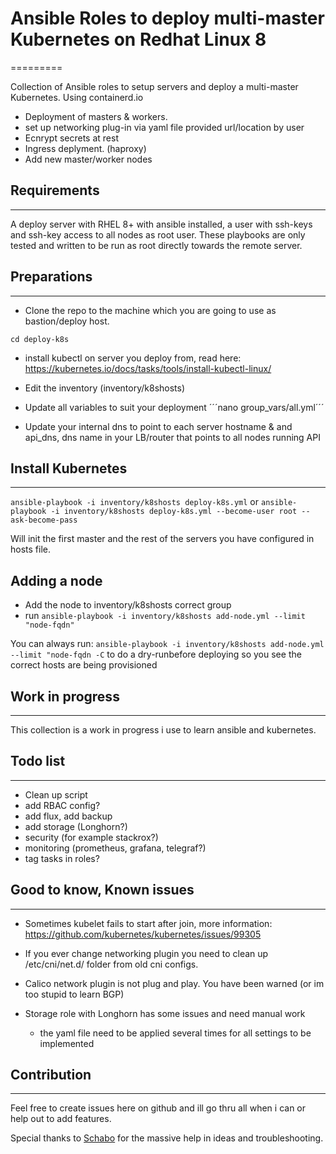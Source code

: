 # Ansible Roles to deploy multi-master Kubernetes on Redhat Linux 8
=========

Collection of Ansible roles to setup servers and deploy a multi-master Kubernetes. Using containerd.io

- Deployment of masters & workers.
- set up networking plug-in via yaml file provided url/location by user
- Ecnrypt secrets at rest
- Ingress deplyment. (haproxy)
- Add new master/worker nodes

## Requirements
------------

A deploy server with RHEL 8+ with ansible installed, a user with ssh-keys and ssh-key access to all nodes as root user. These playbooks are only tested and written to be run as root directly towards the remote server.

## Preparations
--------------

- Clone the repo to the machine which you are going to use as bastion/deploy host.

```git clone deploy-k8s CHANGE URL!
cd deploy-k8s
```

- install kubectl on server you deploy from, read here: https://kubernetes.io/docs/tasks/tools/install-kubectl-linux/

- Edit the inventory (inventory/k8shosts)

- Update all variables to suit your deployment
´´´nano group_vars/all.yml´´´

- Update your internal dns to point to each server hostname & and api_dns, dns name in your LB/router that points to all nodes running API

## Install Kubernetes
------------

`ansible-playbook -i inventory/k8shosts deploy-k8s.yml`
or
`ansible-playbook -i inventory/k8shosts deploy-k8s.yml --become-user root --ask-become-pass`

Will init the first master and the rest of the servers you have configured in hosts file.

## Adding a node
- Add the node to inventory/k8shosts correct group
- run 
    `ansible-playbook -i inventory/k8shosts add-node.yml --limit "node-fqdn"`

You can always run: 
`ansible-playbook -i inventory/k8shosts add-node.yml --limit "node-fqdn -C` to do a dry-runbefore deploying so you see the correct hosts are being provisioned

## Work in progress
----------------

This collection is a work in progress i use to learn ansible and kubernetes.

## Todo list
----------------

- Clean up script
- add RBAC config?
- add flux, add backup
- add storage (Longhorn?)
- security (for example stackrox?)
- monitoring (prometheus, grafana, telegraf?)
- tag tasks in roles?

## Good to know, Known issues
----------------

- Sometimes kubelet fails to start after join, more information:
https://github.com/kubernetes/kubernetes/issues/99305

- If you ever change networking plugin you need to clean up /etc/cni/net.d/ folder from old cni configs.

- Calico network plugin is not plug and play. You have been warned (or im too stupid to learn BGP)

- Storage role with Longhorn has some issues and need manual work
  - the yaml file need to be applied several times for all settings to be implemented

## Contribution
------------------

Feel free to create issues here on github and ill go thru all when i can or help out to add features.

Special thanks to [Schabo](https://github.com/Schabo) for the massive help in ideas and troubleshooting.
